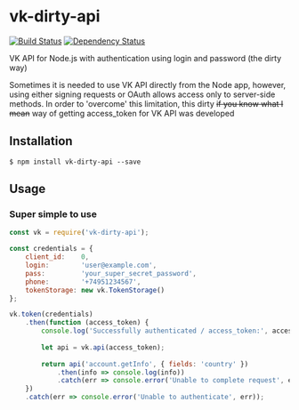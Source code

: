 # vk-dirty-api

[![Build Status](https://travis-ci.org/v12/node-vk-api.svg)](https://travis-ci.org/v12/node-vk-api) [![Dependency Status](https://david-dm.org/v12/node-vk-api.svg)](https://david-dm.org/v12/node-vk-api)

VK API for Node.js with authentication using login and password (the dirty way)

Sometimes it is needed to use VK API directly from the Node app, however, using either signing requests or OAuth allows access only to server-side methods. In order to 'overcome' this limitation, this dirty ~~if you know what I mean~~ way of getting access_token for VK API was developed

## Installation
    $ npm install vk-dirty-api --save

## Usage

### Super simple to use
```javascript
const vk = require('vk-dirty-api');

const credentials = {
    client_id:    0,
    login:        'user@example.com',
    pass:         'your_super_secret_password',
    phone:        '+74951234567',
    tokenStorage: new vk.TokenStorage()
};

vk.token(credentials)
    .then(function (access_token) {
        console.log('Successfully authenticated / access_token:', access_token);
        
        let api = vk.api(access_token);
        
        return api('account.getInfo', { fields: 'country' })
            .then(info => console.log(info))
            .catch(err => console.error('Unable to complete request', err));
    })
    .catch(err => console.error('Unable to authenticate', err));
```